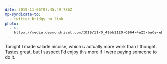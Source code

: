 ```yaml
---
date: 2019-11-06T07:45:49.786Z
mp-syndicate-to:
  - twitter_bridgy_no_link
photo:
  - >-
    https://media.desmondrivet.com/2019/11/0_49bb1129-6964-4a25-ba6e-ebfb51e57511.jpg
---
```


Tonight I made salade nicoise, which is actually more work than I thought. Tastes great, but I suspect I'd enjoy this more if I were paying someone to do it.
